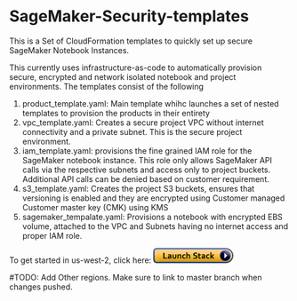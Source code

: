 # SageMaker-Security-templates
This is a Set of CloudFormation templates to quickly set up secure SageMaker Notebook Instances.

This currently uses infrastructure-as-code to automatically provision secure, encrypted and network isolated notebook and project environments. The templates consist of the following

1. product_template.yaml: Main template whihc launches a set of nested templates to provision the products in their entirety
2. vpc_template.yaml: Creates a secure project VPC without internet connectivity and a private subnet. This is the secure project environment.
3. iam_template.yaml: provisions the fine grained IAM role for the SageMaker notebook instance. This role only allows SageMaker API calls via the respective subnets and access only to project buckets. Additional API calls can be denied based on customer requirement.
4. s3_template.yaml: Creates the project S3 buckets, ensures that versioning is enabled and they are encrypted using Customer managed Customer master key (CMK) using KMS
5. sagemaker_tempalate.yaml: Provisions a notebook with encrypted EBS volume, attached to the VPC and Subnets having no internet access and proper IAM role. 

To get started in us-west-2, click here: [![button](media/cloudformation-launch-stack.png)](https://console.aws.amazon.com/cloudformation/home?region=us-west-2#/stacks/create/template?stackName=SecureNotebookStack&templateURL=https://secure-sagemaker-demo-bucket.s3-us-west-2.amazonaws.com/product.template.yaml )

#TODO: Add Other regions. Make sure to link to master branch when changes pushed.
